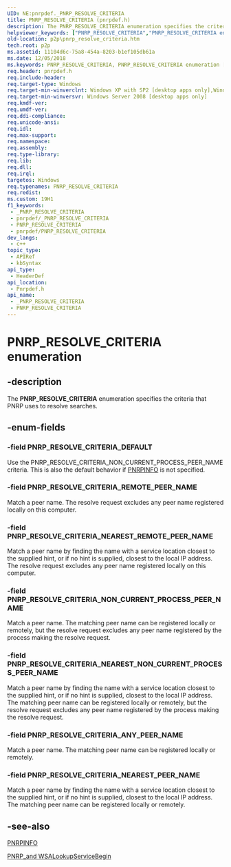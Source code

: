```yaml
---
UID: NE:pnrpdef._PNRP_RESOLVE_CRITERIA
title: PNRP_RESOLVE_CRITERIA (pnrpdef.h)
description: The PNRP_RESOLVE_CRITERIA enumeration specifies the criteria that PNRP uses to resolve searches.
helpviewer_keywords: ["PNRP_RESOLVE_CRITERIA","PNRP_RESOLVE_CRITERIA enumeration [Peer Networking]","PNRP_RESOLVE_CRITERIA_ANY_PEER_NAME","PNRP_RESOLVE_CRITERIA_DEFAULT","PNRP_RESOLVE_CRITERIA_NEAREST_NON_CURRENT_PROCESS_PEER_NAME","PNRP_RESOLVE_CRITERIA_NEAREST_PEER_NAME","PNRP_RESOLVE_CRITERIA_NEAREST_REMOTE_PEER_NAME","PNRP_RESOLVE_CRITERIA_NON_CURRENT_PROCESS_PEER_NAME","PNRP_RESOLVE_CRITERIA_REMOTE_PEER_NAME","p2p.pnrp_resolve_criteria","pnrpdef/PNRP_RESOLVE_CRITERIA","pnrpdef/PNRP_RESOLVE_CRITERIA_ANY_PEER_NAME","pnrpdef/PNRP_RESOLVE_CRITERIA_DEFAULT","pnrpdef/PNRP_RESOLVE_CRITERIA_NEAREST_NON_CURRENT_PROCESS_PEER_NAME","pnrpdef/PNRP_RESOLVE_CRITERIA_NEAREST_PEER_NAME","pnrpdef/PNRP_RESOLVE_CRITERIA_NEAREST_REMOTE_PEER_NAME","pnrpdef/PNRP_RESOLVE_CRITERIA_NON_CURRENT_PROCESS_PEER_NAME","pnrpdef/PNRP_RESOLVE_CRITERIA_REMOTE_PEER_NAME"]
old-location: p2p\pnrp_resolve_criteria.htm
tech.root: p2p
ms.assetid: 11104d6c-75a8-454a-8203-b1ef105db61a
ms.date: 12/05/2018
ms.keywords: PNRP_RESOLVE_CRITERIA, PNRP_RESOLVE_CRITERIA enumeration [Peer Networking], PNRP_RESOLVE_CRITERIA_ANY_PEER_NAME, PNRP_RESOLVE_CRITERIA_DEFAULT, PNRP_RESOLVE_CRITERIA_NEAREST_NON_CURRENT_PROCESS_PEER_NAME, PNRP_RESOLVE_CRITERIA_NEAREST_PEER_NAME, PNRP_RESOLVE_CRITERIA_NEAREST_REMOTE_PEER_NAME, PNRP_RESOLVE_CRITERIA_NON_CURRENT_PROCESS_PEER_NAME, PNRP_RESOLVE_CRITERIA_REMOTE_PEER_NAME, p2p.pnrp_resolve_criteria, pnrpdef/PNRP_RESOLVE_CRITERIA, pnrpdef/PNRP_RESOLVE_CRITERIA_ANY_PEER_NAME, pnrpdef/PNRP_RESOLVE_CRITERIA_DEFAULT, pnrpdef/PNRP_RESOLVE_CRITERIA_NEAREST_NON_CURRENT_PROCESS_PEER_NAME, pnrpdef/PNRP_RESOLVE_CRITERIA_NEAREST_PEER_NAME, pnrpdef/PNRP_RESOLVE_CRITERIA_NEAREST_REMOTE_PEER_NAME, pnrpdef/PNRP_RESOLVE_CRITERIA_NON_CURRENT_PROCESS_PEER_NAME, pnrpdef/PNRP_RESOLVE_CRITERIA_REMOTE_PEER_NAME
req.header: pnrpdef.h
req.include-header: 
req.target-type: Windows
req.target-min-winverclnt: Windows XP with SP2 [desktop apps only],Windows XP with SP1 with the Advanced Networking Pack for Windows XP
req.target-min-winversvr: Windows Server 2008 [desktop apps only]
req.kmdf-ver: 
req.umdf-ver: 
req.ddi-compliance: 
req.unicode-ansi: 
req.idl: 
req.max-support: 
req.namespace: 
req.assembly: 
req.type-library: 
req.lib: 
req.dll: 
req.irql: 
targetos: Windows
req.typenames: PNRP_RESOLVE_CRITERIA
req.redist: 
ms.custom: 19H1
f1_keywords:
 - _PNRP_RESOLVE_CRITERIA
 - pnrpdef/_PNRP_RESOLVE_CRITERIA
 - PNRP_RESOLVE_CRITERIA
 - pnrpdef/PNRP_RESOLVE_CRITERIA
dev_langs:
 - c++
topic_type:
 - APIRef
 - kbSyntax
api_type:
 - HeaderDef
api_location:
 - Pnrpdef.h
api_name:
 - _PNRP_RESOLVE_CRITERIA
 - PNRP_RESOLVE_CRITERIA
---
```


# PNRP_RESOLVE_CRITERIA enumeration


## -description

The <b>PNRP_RESOLVE_CRITERIA</b> enumeration specifies the criteria that PNRP uses to resolve searches.

## -enum-fields

### -field PNRP_RESOLVE_CRITERIA_DEFAULT

Use the PNRP_RESOLVE_CRITERIA_NON_CURRENT_PROCESS_PEER_NAME criteria. This is also the default behavior if <a href="/windows/desktop/api/pnrpns/ns-pnrpns-pnrpinfo_v1">PNRPINFO</a> is not specified.

### -field PNRP_RESOLVE_CRITERIA_REMOTE_PEER_NAME

Match a peer name. The resolve request excludes any  peer name registered locally on this computer.

### -field PNRP_RESOLVE_CRITERIA_NEAREST_REMOTE_PEER_NAME

Match a peer name by   finding the name with a service location closest to the supplied hint, or if no hint is supplied, closest to the local IP address.  The resolve request excludes any  peer name registered locally on this computer.

### -field PNRP_RESOLVE_CRITERIA_NON_CURRENT_PROCESS_PEER_NAME

Match a peer name. The matching peer name can be registered locally or remotely,  but the resolve request excludes  any peer name registered by the process making the resolve request.

### -field PNRP_RESOLVE_CRITERIA_NEAREST_NON_CURRENT_PROCESS_PEER_NAME

Match a peer name by   finding the name with a service location closest to the supplied hint, or if no hint is supplied, closest to the local IP address. The matching peer name can be registered locally or remotely, but the resolve request excludes  any peer name registered by the process making the resolve request.

### -field PNRP_RESOLVE_CRITERIA_ANY_PEER_NAME

Match a peer name. The matching peer name can be registered locally or remotely.

### -field PNRP_RESOLVE_CRITERIA_NEAREST_PEER_NAME

Match a peer name by   finding the name with a service location closest to the supplied hint, or if no hint is supplied, closest to the local IP address.  The matching peer name can be registered locally or remotely.

## -see-also

<a href="/windows/desktop/api/pnrpns/ns-pnrpns-pnrpinfo_v1">PNRPINFO</a>



<a href="/windows/desktop/P2PSdk/pnrp-and-wsalookupservicebegin">PNRP_and WSALookupServiceBegin</a>

